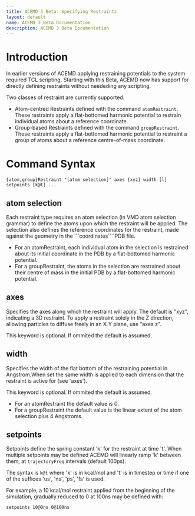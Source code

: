 ```yaml
---
title: ACEMD 3 Beta: Specifying Restraints
layout: default
name: ACEMD 3 Beta Documentation
description: ACEMD 3 Beta Documentation
---
```


# Introduction

In earlier versions of ACEMD applying restraining potentials to the system required TCL scripting. Starting with this Beta, ACEMD now has support for directly defining restraints without neededing any scripting.


Two classes of restraint are currently supported:

* Atom-centred Restraints defined with the command ```atomRestraint```. These restraints apply a flat-bottomed harmonic potential to restrain individual atoms about a reference coordinate.
* Group-based Restraints defined with the command ```groupRestraint```. These restraints apply a flat-bottomed harmonic potential to restraint a group of atoms about a reference centre-of-mass coordinate.

# Command Syntax

```
{atom,group}Restraint "[atom selection]" axes {xyz} width [l] setpoints [k@t] ...
```

## atom selection

Each restraint type requires an atom selection (in VMD atom selection grammar) to define the atoms upon which the restraint will be applied. The selection also defines the reference coordinates for the restraint, made against the geometry in the ```coordinates````PDB file.

* For an atomRestraint, each individual atom in the selection is restrained about its initial coordinate in the PDB by a flat-bottomed harmonic potential. 
* For a groupRestraint, the atoms in the selection are restrained about their centre of mass in the initial PDB by a flat-bottomed harmonic potential.

## axes

Specifies the axes along which the restraint will apply. The default is "xyz", indicating  a 3D restraint. To apply a restraint solely in the Z direction, allowing particles to diffuse freely in an X-Y plane, use "axes z". 

This keyword is optional. If ommited the default is assumed.

## width

Specifies the width of the flat bottom of the restraining potential in Angstrom.When set the same width is applied to each dimension that the restraint is active for (see 'axes').

This keyword is optional. If ommited the default is assumed.

* For an atomRestraint the default value is 0. 
* For a groupRestraint the default value is the linear extent of the atom selection plus 4 Angstroms. 

## setpoints

Setpoints define the spring constant 'k' for the restraint at time 't'. When multiple setpoints may be defined ACEMD will linearly ramp 'k' between them, at ```trajectoryFreq``` intervals (default 100ps).

The syntax is `k@t` where 'k' is in kcal/mol and 't' is in timestep or time if one of the  suffices 'us', 'ns', 'ps', 'fs' is used.

For example, a 10 kcal/mol restraint applied from the beginning of the simulation, gradually reduced to 0 at 100ns may be defined with:

```
setpoints 10@0ns 0@100ns
```

